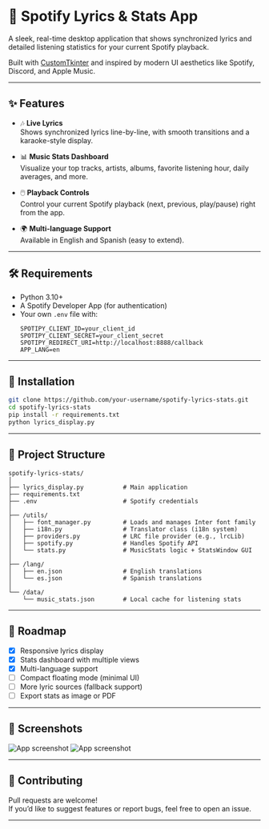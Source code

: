 # 🎵 Spotify Lyrics & Stats App

A sleek, real-time desktop application that shows synchronized lyrics and detailed listening statistics for your current Spotify playback.

Built with [CustomTkinter](https://github.com/TomSchimansky/CustomTkinter) and inspired by modern UI aesthetics like Spotify, Discord, and Apple Music.

---

## ✨ Features

- 🎶 **Live Lyrics**  
  Shows synchronized lyrics line-by-line, with smooth transitions and a karaoke-style display.

- 📊 **Music Stats Dashboard**  
  Visualize your top tracks, artists, albums, favorite listening hour, daily averages, and more.

- 🖱️ **Playback Controls**  
  Control your current Spotify playback (next, previous, play/pause) right from the app.

- 🌍 **Multi-language Support**  
  Available in English and Spanish (easy to extend).

---

## 🛠️ Requirements

- Python 3.10+
- A Spotify Developer App (for authentication)
- Your own `.env` file with:
  ```
  SPOTIPY_CLIENT_ID=your_client_id
  SPOTIPY_CLIENT_SECRET=your_client_secret
  SPOTIPY_REDIRECT_URI=http://localhost:8888/callback
  APP_LANG=en
  ```

---

## 🧱 Installation

```bash
git clone https://github.com/your-username/spotify-lyrics-stats.git
cd spotify-lyrics-stats
pip install -r requirements.txt
python lyrics_display.py
```

---

## 📂 Project Structure

```
spotify-lyrics-stats/
│
├── lyrics_display.py           # Main application
├── requirements.txt
├── .env                        # Spotify credentials
│
├── /utils/
│   ├── font_manager.py         # Loads and manages Inter font family
│   ├── i18n.py                 # Translator class (i18n system)
│   ├── providers.py            # LRC file provider (e.g., lrcLib)
│   ├── spotify.py              # Handles Spotify API
│   └── stats.py                # MusicStats logic + StatsWindow GUI
│
├── /lang/
│   ├── en.json                 # English translations
│   └── es.json                 # Spanish translations
│
└── /data/
    └── music_stats.json        # Local cache for listening stats
```

---

## 🚀 Roadmap

- [x] Responsive lyrics display
- [x] Stats dashboard with multiple views
- [x] Multi-language support
- [ ] Compact floating mode (minimal UI)
- [ ] More lyric sources (fallback support)
- [ ] Export stats as image or PDF

---

## 📸 Screenshots

![App screenshot](https://i.imgur.com/LRyesOW.png)
![App screenshot](https://i.imgur.com/ez1Cid6.png)

---

## 🤝 Contributing

Pull requests are welcome!  
If you’d like to suggest features or report bugs, feel free to open an issue.

---
